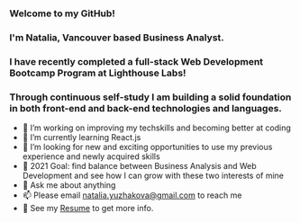 

### Welcome to my GitHub!
### I'm Natalia, Vancouver based Business Analyst.
### I have recently completed a full-stack Web Development Bootcamp Program at Lighthouse Labs!
### Through continuous self-study I am building a solid foundation in both front-end and back-end technologies and languages.

- 🔭 I’m working on improving my techskills and becoming better at coding
- 🌱 I’m currently learning React.js
- 👯 I’m looking for new and exciting opportunities to use my previous experience and newly acquired skills
- 🥅 2021 Goal: find balance between Business Analysis and Web Development and see how I can grow with these two interests of mine
- 💬 Ask me about anything
- 📫 Please email natalia.yuzhakova@gmail.com to reach me
- 📝 See my [Resume](https://www.canva.com/design/DAEEPCm14hg/Jwu-q2cwH2dIHGqahKgl7g/view?utm_content=DAEEPCm14hg&utm_campaign=designshare&utm_medium=link&utm_source=sharebutton) to get more info.



<!--
**yuzhakova/yuzhakova** is a ✨ _special_ ✨ repository be§cause its `README.md` (this file) appears on your GitHub profile.

Here are some ideas to get you started:

- 🔭 I’m currently working on ...
- 🌱 I’m currently learning ...
- 👯 I’m looking to collaborate on ...
- 🤔 I’m looking for help with ...
- 💬 Ask me about ...
- 📫 How to reach me: ...
- 😄 Pronouns: ...
- ⚡ Fun fact: ...
-->
